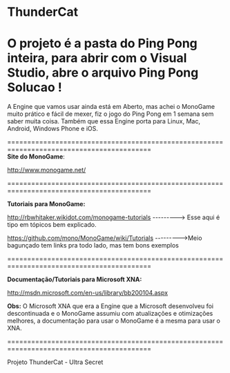 ThunderCat
==========

O projeto é a pasta do Ping Pong inteira, para abrir com o Visual Studio, abre o arquivo Ping Pong Solucao !
==========================================================================================
A Engine que vamos usar ainda está em Aberto, mas achei o MonoGame muito prático e fácil de mexer, fiz o jogo do Ping Pong em 1 semana sem saber muita coisa. Também que essa Engine porta para Linux, Mac, Android, Windows Phone e iOS.

==========================================================================================  
  <b>Site do MonoGame</b>: 
  
  http://www.monogame.net/
  
==========================================================================================  
  
  <b>Tutoriais para MonoGame:</b>
  
  http://rbwhitaker.wikidot.com/monogame-tutorials  ---------> Esse aqui é tipo em tópicos bem explicado.
  
  https://github.com/mono/MonoGame/wiki/Tutorials   --------->Meio bagunçado tem links pra todo lado, mas tem bons exemplos
  
==========================================================================================

  <b>Documentação/Tutoriais para Microsoft XNA:</b>
  
  http://msdn.microsoft.com/en-us/library/bb200104.aspx
  
  
  <b>Obs:</b> O Microsoft XNA que era a Engine que a Microsoft desenvolveu foi descontinuada e o MonoGame assumiu com atualizações e otimizações melhores, a documentação para usar o MonoGame é a mesma para usar o XNA.

==========================================================================================

Projeto ThunderCat - Ultra Secret
